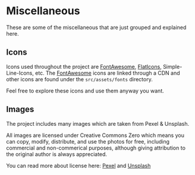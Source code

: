 # Miscellaneous

These are some of the miscellaneous that are just grouped and explained here.

## Icons

Icons used throughout the project are [FontAwesome](https://fontawesome.com/), [FlatIcons](https://www.flaticon.com/), Simple-Line-Icons, etc. The [FontAwesome](https://fontawesome.com/) icons are linked through a CDN and other icons are found under the `src/assets/fonts` directory.

Feel free to explore these icons and use them anyway you want.

## Images

The project includes many images which are taken from Pexel & Unsplash.

All images are licensed under Creative Commons Zero which means you can copy, modify, distribute, and use the photos for free, including commercial and non-commerical purposes, although giving attribution to the original author is always appreciated.

You can read more about license here: [Pexel](https://www.pexels.com/license/) and [Unsplash](https://unsplash.com/license)
